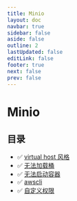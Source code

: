 ```yaml
---
title: Minio
layout: doc
navbar: true
sidebar: false
aside: false
outline: 2
lastUpdated: false
editLink: false
footer: true
next: false
prev: false
---
```


# Minio

## 目录

- ✅ [virtual host 风格](/software/minio/virtual-host-style)
- ✅ [无法加载桶](/software/minio/can-not-load-bucket)
- ✅ [无法启动容器](/software/minio/can-not-start)
- ✅ [awscli](/software/minio/aws-cli)
- ✅ [自定义权限](/software/minio/policy-to-one-bucket)